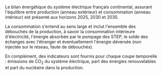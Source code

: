 Le bilan énergétique du système électrique français continental, assurant l'équilibre entre production (anneau extérieur) et consommation (anneau intérieur) est présenté aux horizons 2025, 2030 et 2035.

La consommation s'entend au sens large et inclut l'ensemble des débouchés de la production, à savoir la consommation intérieure d'électricité, l'énergie absorbée par le pompage des STEP, le solde des échanges avec l'étranger et éventuellement l'énergie déversée (non injectée sur le réseau, faute de débouchés). 

En complément, des indicateurs sont fournis pour chaque coupe temporelle : émissions de CO<SUB>2</SUB> du système électrique, part des énergies renouvelables et part du nucléaire dans la production.
